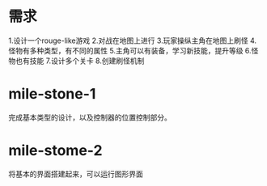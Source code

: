 # 需求
1.设计一个rouge-like游戏
2.对战在地图上进行
3.玩家操纵主角在地图上刷怪
4.怪物有多种类型，有不同的属性
5.主角可以有装备，学习新技能，提升等级
6.怪物也有技能
7.设计多个关卡
8.创建刷怪机制


# mile-stone-1
完成基本类型的设计，以及控制器的位置控制部分。

# mile-stome-2
将基本的界面搭建起来，可以运行图形界面